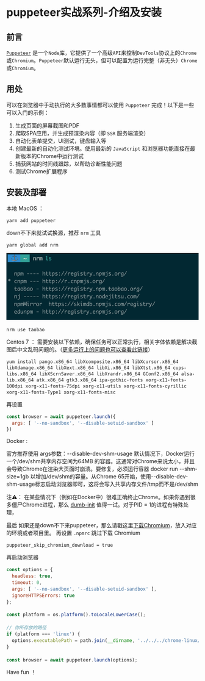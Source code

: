 # puppeteer实战系列-介绍及安装

## 前言

[`Puppeteer`](https://github.com/GoogleChrome/puppeteer) 是一个`Node`库，它提供了一个高级`API`来控制`DevTools`协议上的`Chrome`或`Chromium`。`Puppeteer`默认运行无头，但可以配置为运行完整（非无头）`Chrome`或`Chromium`。

## 用处

可以在浏览器中手动执行的大多数事情都可以使用 `Puppeteer` 完成！以下是一些可以入门的示例：

1. 生成页面的屏幕截图和PDF
2. 爬取SPA应用，并生成预渲染内容（即 `SSR` 服务端渲染）
3. 自动化表单提交，UI测试，键盘输入等
4. 创建最新的自动化测试环境。使用最新的 `JavaScript` 和浏览器功能直接在最新版本的Chrome中运行测试
5. 捕获网站的时间线跟踪，以帮助诊断性能问题
6. 测试Chrome扩展程序

## 安装及部署
本地 MacOS ：
```
yarn add puppeteer
```
down不下来就试试换源，推荐 `nrm` 工具
```
yarn global add nrm
```
![](./img/nrm-ls.png)
```
nrm use taobao
```

Centos 7 ：
需要安装以下依赖，确保任务可以正常执行，相关字体依赖是解决截图后中文乱码问题的。（[更多运行上的问题也可以查看此链接](https://github.com/GoogleChrome/puppeteer/blob/master/docs/troubleshooting.md)）
```
yum install pango.x86_64 libXcomposite.x86_64 libXcursor.x86_64 libXdamage.x86_64 libXext.x86_64 libXi.x86_64 libXtst.x86_64 cups-libs.x86_64 libXScrnSaver.x86_64 libXrandr.x86_64 GConf2.x86_64 alsa-lib.x86_64 atk.x86_64 gtk3.x86_64 ipa-gothic-fonts xorg-x11-fonts-100dpi xorg-x11-fonts-75dpi xorg-x11-utils xorg-x11-fonts-cyrillic xorg-x11-fonts-Type1 xorg-x11-fonts-misc
```
再设置
```js
const browser = await puppeteer.launch({
  args: [ '--no-sandbox', '--disable-setuid-sandbox' ]
})
```

Docker :

官方推荐使用
args参数：--disable-dev-shm-usage
默认情况下，Docker运行一个/dev/shm共享内存空间为64MB 的容器。这通常对Chrome来说太小，并且会导致Chrome在渲染大页面时崩溃。要修复，必须运行容器 docker run --shm-size=1gb 以增加/dev/shm的容量。从Chrome 65开始，使用--disable-dev-shm-usage标志启动浏览器即可，这将会写入共享内存文件/tmp而不是/dev/shm

注⚠️：
在某些情况下（例如在Docker中）很难正确终止Chrome。如果你遇到很多僵尸Chrome进程，那么 [dumb-init](https://github.com/Yelp/dumb-init) 值得一试。对于PID = 1的进程有特殊处理，

最后
如果还是down不下来puppeteer，那么请戳这里[下载Chromium](https://pkgs.org/download/chromium)，放入对应的环境或者项目里。
再设置 `.npmrc` 跳过下载 Chromium
```
puppeteer_skip_chromium_download = true
```
再启动浏览器
```js
const options = {
  headless: true,
  timeout: 0,
  args: [ '--no-sandbox', '--disable-setuid-sandbox' ],
  ignoreHTTPSErrors: true
};

const platform = os.platform().toLocaleLowerCase();

// 你所存放的路径
if (platform === 'linux') {
  options.executablePath = path.join(__dirname, '../../../chrome-linux/chrome');
}

const browser = await puppeteer.launch(options);
```

Have fun ！
